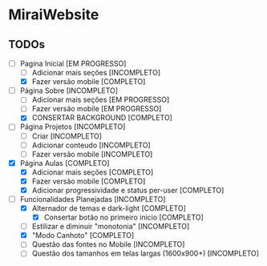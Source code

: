 # MiraiWebsite

## TODOs

- [ ] Pagina Inicial \[EM PROGRESSO\]
  - [ ] Adicionar mais seções \[INCOMPLETO\]
  - [x] Fazer versão mobile \[COMPLETO\]
- [ ] Página Sobre \[INCOMPLETO\]
  - [ ] Adicionar mais seções \[EM PROGRESSO\]
  - [ ] Fazer versão mobile \[EM PROGRESSO\]
  - [x] CONSERTAR BACKGROUND \[COMPLETO\]
- [ ] Página Projetos \[INCOMPLETO\]
  - [ ] Criar \[INCOMPLETO\]
  - [ ] Adicionar conteudo \[INCOMPLETO\]
  - [ ] Fazer versão mobile \[INCOMPLETO\]
- [x] Página Aulas \[COMPLETO\]
  - [x] Adicionar mais seções \[COMPLETO\]
  - [x] Fazer versão mobile \[COMPLETO\]
  - [x] Adicionar progressividade e status per-user \[COMPLETO\]
- [ ] Funcionalidades Planejadas \[INCOMPLETO\]
  - [x] Alternador de temas e dark-light \[COMPLETO\]
    - [x] Consertar botão no primeiro inicio \[COMPLETO\]
  - [ ] Estilizar e diminuir "monotonia" \[INCOMPLETO\]
  - [x] "Modo Canhoto" \[COMPLETO\]
  - [ ] Questão das fontes no Mobile \[INCOMPLETO\]
  - [ ] Questão dos tamanhos em telas largas (1600x900+) \[INCOMPLETO\]
